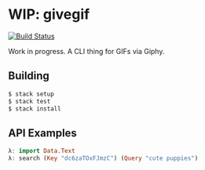 # WIP: givegif
[![Build Status](https://travis-ci.org/passy/givegif.svg?branch=master)](https://travis-ci.org/passy/givegif)

Work in progress. A CLI thing for GIFs via Giphy.

## Building

```bash
$ stack setup
$ stack test
$ stack install
```

## API Examples

```haskell
λ: import Data.Text
λ: search (Key "dc6zaTOxFJmzC") (Query "cute puppies")
```
